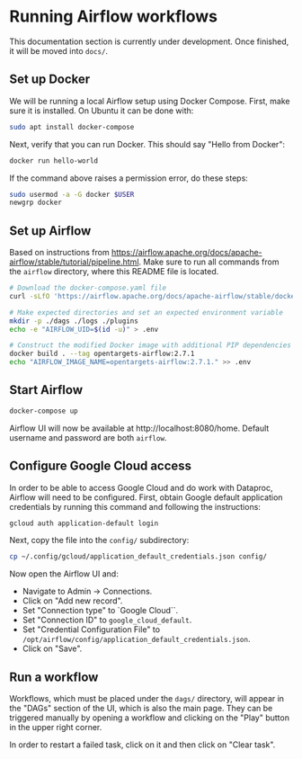 # Running Airflow workflows

This documentation section is currently under development. Once finished, it will be moved into `docs/`.

## Set up Docker

We will be running a local Airflow setup using Docker Compose. First, make sure it is installed. On Ubuntu it can be done with:

```bash
sudo apt install docker-compose
```

Next, verify that you can run Docker. This should say "Hello from Docker":

```bash
docker run hello-world
```

If the command above raises a permission error, do these steps:

```bash
sudo usermod -a -G docker $USER
newgrp docker
```

## Set up Airflow

Based on instructions from https://airflow.apache.org/docs/apache-airflow/stable/tutorial/pipeline.html. Make sure to run all commands from the `airflow` directory, where this README file is located.

```bash
# Download the docker-compose.yaml file
curl -sLfO 'https://airflow.apache.org/docs/apache-airflow/stable/docker-compose.yaml'

# Make expected directories and set an expected environment variable
mkdir -p ./dags ./logs ./plugins
echo -e "AIRFLOW_UID=$(id -u)" > .env

# Construct the modified Docker image with additional PIP dependencies
docker build . --tag opentargets-airflow:2.7.1
echo "AIRFLOW_IMAGE_NAME=opentargets-airflow:2.7.1." >> .env
```

## Start Airflow

```bash
docker-compose up
```

Airflow UI will now be available at http://localhost:8080/home. Default username and password are both `airflow`.

## Configure Google Cloud access

In order to be able to access Google Cloud and do work with Dataproc, Airflow will need to be configured. First, obtain Google default application credentials by running this command and following the instructions:

```bash
gcloud auth application-default login
```

Next, copy the file into the `config/` subdirectory:

```bash
cp ~/.config/gcloud/application_default_credentials.json config/
```

Now open the Airflow UI and:

* Navigate to Admin → Connections.
* Click on "Add new record".
* Set "Connection type" to `Google Cloud``.
* Set "Connection ID" to `google_cloud_default`.
* Set "Credential Configuration File" to `/opt/airflow/config/application_default_credentials.json`.
* Click on "Save".

## Run a workflow

Workflows, which must be placed under the `dags/` directory, will appear in the "DAGs" section of the UI, which is also the main page. They can be triggered manually by opening a workflow and clicking on the "Play" button in the upper right corner.

In order to restart a failed task, click on it and then click on "Clear task".
